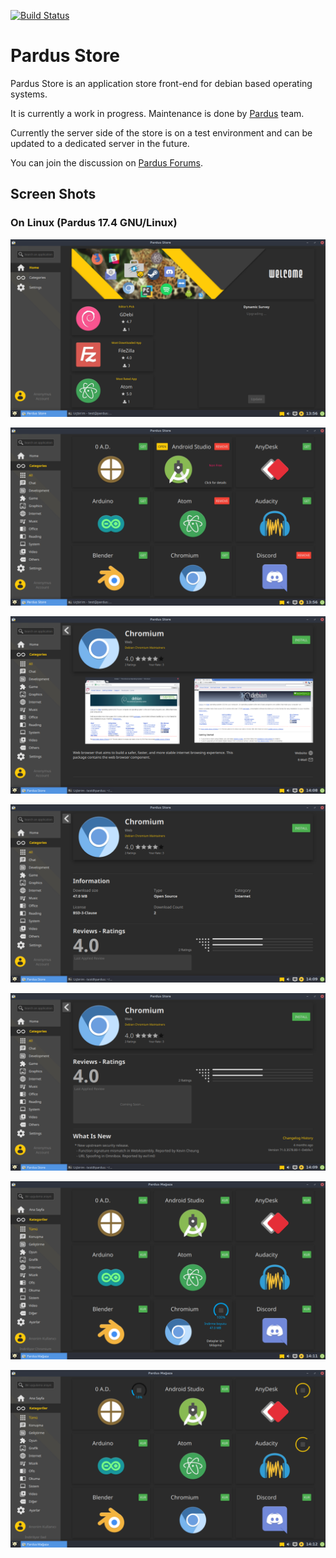[![Build Status](https://travis-ci.org/yunusem/pardus-store.svg?branch=master)](https://travis-ci.org/yunusem/pardus-store)

# Pardus Store

Pardus Store is an application store front-end for debian based operating systems.

It is currently a work in progress. Maintenance is done by [Pardus](https://pardus.org.tr) team.

Currently the server side of the store is on a test environment and can be updated to a dedicated server in the future.

You can join the discussion on [Pardus Forums](https://forum.pardus.org.tr/t/pardus-magaza-beta-surumu-yayinlandi/4768/426).


## Screen Shots

### On Linux (Pardus 17.4 GNU/Linux)

![p1](screenshots/ps-1.png)

![p2](screenshots/ps-2.png)

![p3](screenshots/ps-3.png)

![p4](screenshots/ps-4.png)

![p5](screenshots/ps-5.png)

![p6](screenshots/ps-6.png)

![p7](screenshots/ps-7.png)
